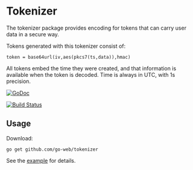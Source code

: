 # Tokenizer

The tokenizer package provides encoding for tokens that can carry user
data in a secure way.

Tokens generated with this tokenizer consist of:

	token = base64url(iv,aes(pkcs7(ts,data)),hmac)

All tokens embed the time they were created, and that information is
available when the token is decoded. Time is always in UTC, with 1s
precision.

[![GoDoc](https://godoc.org/github.com/go-web/tokenizer?status.svg)](https://godoc.org/github.com/go-web/tokenizer)

[![Build Status](https://secure.travis-ci.org/go-web/tokenizer.png)](http://travis-ci.org/go-web/tokenizer)

## Usage

Download:

	go get github.com/go-web/tokenizer

See the [example](./example_test.go) for details.

